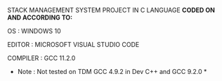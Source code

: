  STACK MANAGEMENT SYSTEM PROJECT IN C LANGUAGE 
**CODED ON AND ACCORDING TO:**

OS : WINDOWS 10

EDITOR : MICROSOFT VISUAL STUDIO CODE

COMPILER : GCC 11.2.0

* Note : Not tested on TDM GCC 4.9.2 in Dev C++ and GCC 9.2.0 *
